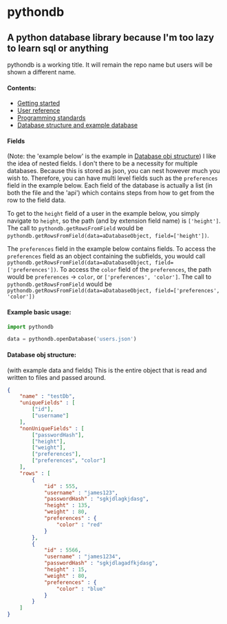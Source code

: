 # pythondb
## A python database library because I'm too lazy to learn sql or anything

pythondb is a working title. It will remain the repo name but users will be shown a different name.

#### Contents:
- [Getting started](gettingStarted.md)
- [User reference](userReference.md)
- [Programming standards](programmingStandards.md)
- [Database structure and example database](databaseStructure.md)

#### Fields
(Note: the 'example below' is the example in [Database obj structure](#database-obj-structure))
I like the idea of nested fields. I don't there to be a necessity for multiple databases. Because this is stored as json, you can nest however much you wish to. Therefore, you can have multi level fields such as the `preferences` field in the example below. Each field of the database is actually a list (in both the file and the 'api') which contains steps from how to get from the row to the field data.

To get to the `height` field of a user in the example below, you simply navigate to `height`, so the path (and by extension field name) is `['height']`. The call to `pythondb.getRowsFromField` would be `pythondb.getRowsFromField(data=aDatabaseObject, field=['height'])`.

The `preferences` field in the example below contains fields. To access the `preferences` field as an object containing the subfields, you would call `pythondb.getRowsFromField(data=aDatabaseObject, field=['preferences'])`. To access the `color` field of the `preferences`, the path would be `preferences` -> `color`, or `['preferences', 'color']`. The call to `pythondb.getRowsFromField` would be `pythondb.getRowsFromField(data=aDatabaseObject, field=['preferences', 'color'])`

#### Example basic usage:
```python
import pythondb

data = pythondb.openDatabase('users.json')
```

#### Database obj structure:
(with example data and fields)
This is the entire object that is read and written to files and passed around.
```json
{
    "name" : "testDb",
    "uniqueFields" : [
        ["id"],
        ["username"]
    ],
    "nonUniqueFields" : [
        ["passwordHash"],
        ["height"],
        ["weight"],
        ["preferences"],
        ["preferences", "color"]
    ],
    "rows" : [
        {
            "id" : 555,
            "username" : "james123",
            "passwordHash" : "sgkjdlagkjdasg",
            "height" : 135,
            "weight" : 80,
            "preferences" : {
                "color" : "red"
            }
        },
        {
            "id" : 5566,
            "username" : "james1234",
            "passwordHash" : "sgkjdlagadfkjdasg",
            "height" : 15,
            "weight" : 80,
            "preferences" : {
                "color" : "blue"
            }
        }
    ]
}
```